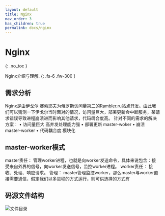 ```yaml
---
layout: default
title: Nginx
nav_order: 3
has_children: true
permalink: docs/nginx
---
```


# Nginx
{: .no_toc }

Nginx介绍与理解.
{: .fs-6 .fw-300 }

## 需求分析

Nginx是由伊戈尔·赛索耶夫为俄罗斯访问量第二的Rambler.ru站点开发。由此我们可以猜测一下伊戈尔当时面对的情况，访问量巨大，部署更新会中断服务，某请求错误导致进程崩溃进而影响其他请求，代码耦合度高。
针对不同的需求的解决方案：
	• 访问量巨大
	高并发处理能力强
	• 部署更新
	master-woker
	• 崩溃
	master-worker
	• 代码耦合度
	模块化

## master-worker模式

master责任：
	管理worker进程，也就是向worker发送命令，具体来说包含：接受来自外界的信号，向worker发送信号，监控worker进程。
worker责任：
         接收、处理、响应请求。
管理：
master管理监控worker，那么master与worker直接需要通信，假定我们以多进程的方式运行，则可供选择的方式有

## 码源文件结构
![文件目录](/assets/images/nginx_code_struct.png)